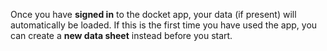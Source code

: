Once you have __signed in__ to the docket app, your data (if present) will automatically be loaded. If this is the first time you have used the app, you can create a __new data sheet__ instead before you start.